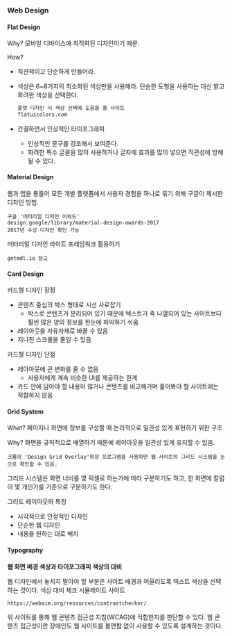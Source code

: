 ### Web Design

#### Flat Design

Why? 모바일 디바이스에 최적화된 디자인이기 때문.

How? 

- 직관적이고 단순하게 만들어라.

- 색상은 6~8가지의 최소화된 색상만을 사용해라. 단순한 도형을 사용하는 대신 밝고 화려한 색상을 선택한다.

  ~~~ R
  플랫 디자인 시 색상 선택에 도움을 줄 사이트
  flatuicolors.com
  ~~~

- 간결하면서 인상적인 타이포그래피

  - 인상적인 문구를 강조해서 보여준다.
  -  화려한 특수 글꼴을 많이 사용하거나 글자에 효과를 많이 넣으면 직관성에 방해 될 수 있다.



#### Material Design

웹과 앱을 통틀어 모든 개발 플랫폼에서 사용자 경험을 하나로 묶기 위해 구글이 제시한 디자인 방법.

~~~
구글 '머터리얼 디자인 어워드'
design.google/library/material-design-awards-2017
2017년 수상 디자인 확인 가능
~~~

머터리얼 디자인 라이트 프레임워크 활용하기 

~~~
getmdl.io 참고
~~~



#### Card Design

카드형 디자인 장점

- 콘텐츠 중심의 박스 형태로 시선 사로잡기
  - 박스로 콘텐츠가 분리되어 있기 때문에 텍스트가 죽 나열되어 있는 사이트보다 훨씬 많은 양의 정보를 한눈에 파악하기 쉬움
- 레이아웃을 자유자재로 바꿀 수 있음
- 지나친 스크롤을 줄일 수 있음



카드형 디자인 단점

- 레아아웃에 큰 변화를 줄 수 없음
  - 사용자에게 계속 비슷한 UI를 제공하는 한계
- 카드 안에 담아야 할 내용이 많거나 콘텐츠를 비교해가며 훑어봐야 할 사이트에는 적합하지 않음



#### Grid System

What? 페이지나 화면에 정보를 구성할 때 논리적으로 일관성 있게 표현하기 위한 구조

Why? 화면을 규칙적으로 배열하기 때문에 레이아웃을 일관성 있게 유지할 수 있음.

~~~
크롬의 'Design Grid Overlay'확장 프로그램을 사용하면 웹 사이트의 그리드 시스템을 눈으로 확인할 수 있음.
~~~

그리드 시스템은 화면 너비를 몇 픽셀로 하는가에 따라 구분하기도 하고, 한 화면에 칼럼이 몇 개인가를 기준으로 구분하기도 한다.

그리드 레이아웃의 특징

- 시각적으로 안정적인 디자인
- 단순한 웹 디자인
- 내용을 원하는 대로 배치



#### Typography

**웹 화면 배경 색상과 타이포그래피 색상의 대비**

웹 디자인에서 놓치지 말아야 할 부분은 사이트 배경과 어울리도록 텍스트 색상을 선택하는 것이다.
색상 대비 체크 시뮬레이트 사이트

~~~
https://webaim.org/resources/contrastchecker/
~~~

위 사이트를 통해 웹 콘텐츠 접근성 지침(WCAG)에 적합한지를 판단할 수 있다. 웹 콘텐츠 접근성이란 장애인도 웹 사이트를 불편함 없이 사용할 수 있도록 설계하는 것이다.